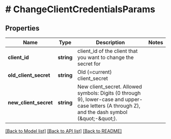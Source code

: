 # # ChangeClientCredentialsParams

## Properties

Name | Type | Description | Notes
------------ | ------------- | ------------- | -------------
**client_id** | **string** | client_id of the client that you want to change the secret for |
**old_client_secret** | **string** | Old (&#x3D;current) client_secret |
**new_client_secret** | **string** | New client_secret. Allowed symbols: Digits (0 through 9), lower-case and upper-case letters (A through Z), and the dash symbol (\&quot;-\&quot;). |

[[Back to Model list]](../../README.md#models) [[Back to API list]](../../README.md#endpoints) [[Back to README]](../../README.md)
